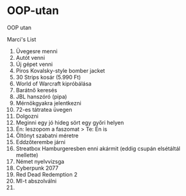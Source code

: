 # OOP-utan
OOP utan

Marci's List

1.	Üvegesre menni
2.	Autót venni
3.	Új gépet venni
4.	Piros Kovalsky-style bomber jacket
5.	30 Strips kosár (5.990 Ft)
6.	World of Warcraft kipróbálása
7.	Barátnő keresés
8.	JBL hanszóró (pipa)
9.	Mérnökgyakra jelentkezni
10.	72-es tátratea üvegen
11.	Dolgozni
12.	Meginni egy jó hideg sört egy győri helyen
13.	Én: leszopom a faszomat > Te: Én is
14.	Öltönyt szabatni méretre
15.	Eddzőterembe járni
16.	Streatbox Hamburgeresben enni akármit (eddig csupán elsétáltál mellette)
17.	Német nyelvvizsga
18. Cyberpunk 2077
19. Red Dead Redemption 2
20. MI-t abszolválni
21. 
